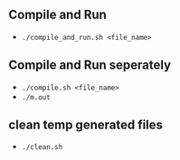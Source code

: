 ## Compile and Run
- ```./compile_and_run.sh <file_name>```

## Compile and Run seperately
- ```./compile.sh <file_name>```
- ```./m.out```

## clean temp generated files
- ```./clean.sh```
